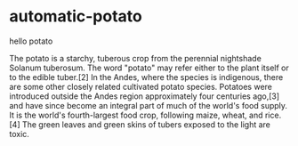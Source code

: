 # automatic-potato

hello potato


The potato is a starchy, tuberous crop from the perennial nightshade Solanum tuberosum. The word "potato" may refer either to the plant itself or to the edible tuber.[2] In the Andes, where the species is indigenous, there are some other closely related cultivated potato species. Potatoes were introduced outside the Andes region approximately four centuries ago,[3] and have since become an integral part of much of the world's food supply. It is the world's fourth-largest food crop, following maize, wheat, and rice.[4] The green leaves and green skins of tubers exposed to the light are toxic.
